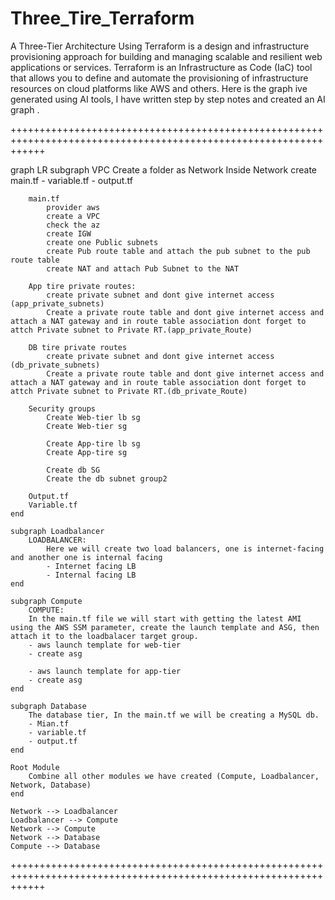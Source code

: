 # Three_Tire_Terraform
A Three-Tier Architecture Using Terraform is a design and infrastructure provisioning approach for building and managing scalable and resilient web applications or services. Terraform is an Infrastructure as Code (IaC) tool that allows you to define and automate the provisioning of infrastructure resources on cloud platforms like AWS and others.
Here is the graph ive generated  using AI tools, I have written step by step notes and created an AI graph .



++++++++++++++++++++++++++++++++++++++++++++++++++++++++++++++++++++++++++++++++++++++++++++++++++++++++++++++++++

graph LR
    subgraph VPC
        Create a folder as Network
        Inside Network create main.tf - variable.tf - output.tf

        main.tf
            provider aws
            create a VPC
            check the az
            create IGW
            create one Public subnets
            create Pub route table and attach the pub subnet to the pub route table
            create NAT and attach Pub Subnet to the NAT

        App tire private routes:
            create private subnet and dont give internet access (app_private_subnets)
            Create a private route table and dont give internet access and attach a NAT gateway and in route table association dont forget to attch Private subnet to Private RT.(app_private_Route)

        DB tire private routes
            create private subnet and dont give internet access (db_private_subnets)
            Create a private route table and dont give internet access and attach a NAT gateway and in route table association dont forget to attch Private subnet to Private RT.(db_private_Route)

        Security groups
            Create Web-tier lb sg
            Create Web-tier sg

            Create App-tire lb sg
            Create App-tire sg

            Create db SG
            Create the db subnet group2

        Output.tf
        Variable.tf
    end

    subgraph Loadbalancer
        LOADBALANCER:
            Here we will create two load balancers, one is internet-facing and another one is internal facing
            - Internet facing LB
            - Internal facing LB
    end

    subgraph Compute
        COMPUTE:
        In the main.tf file we will start with getting the latest AMI using the AWS SSM parameter, create the launch template and ASG, then attach it to the loadbalacer target group.
        - aws launch template for web-tier
        - create asg

        - aws launch template for app-tier
        - create asg
    end

    subgraph Database
        The database tier, In the main.tf we will be creating a MySQL db.
        - Mian.tf
        - variable.tf
        - output.tf
    end

    Root Module
        Combine all other modules we have created (Compute, Loadbalancer, Network, Database)
    end

    Network --> Loadbalancer
    Loadbalancer --> Compute
    Network --> Compute
    Network --> Database
    Compute --> Database

++++++++++++++++++++++++++++++++++++++++++++++++++++++++++++++++++++++++++++++++++++++++++++++++++++++++++++++++++
